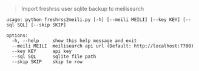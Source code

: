 > Import freshrss user sqlite backup to meilisearch 

```
usage: python freshrss2meili.py [-h] [--meili MEILI] [--key KEY] [--sql SQL] [--skip SKIP]

options:
  -h, --help     show this help message and exit
  --meili MEILI  meilisearch api url (Default: http://localhost:7700)
  --key KEY      api key
  --sql SQL      sqlite file path
  --skip SKIP    skip to row
```
